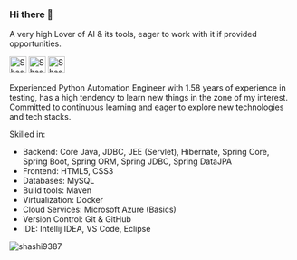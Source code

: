 ### Hi there 👋

A very high Lover of AI & its tools, eager to work with it if provided opportunities.

[<img src='https://cdn.jsdelivr.net/npm/simple-icons@3.0.1/icons/linkedin.svg' alt="Shashi Kumar's LinkedIn" height='30'>](https://www.linkedin.com/in/shashikumar9387/) [<img src="https://cdn.jsdelivr.net/npm/simple-icons@3.0.1/icons/gmail.svg" height="30" alt="Shashi Kumar's Gmail">](mailto:sk00009387@gmail.com) [<img src="https://cdn.jsdelivr.net/npm/simple-icons@3.0.1/icons/github.svg" height="30" alt="Shashi Kumar's GitHub">](https://github.com/shashi9387?tab=repositories)

<!--
**shashi9387/shashi9387** is a ✨ _special_ ✨ repository because its `README.md` (this file) appears on your GitHub profile.

Here are some ideas to get you started:

- 🔭 I’m currently working on ...
- 🌱 I’m currently learning ...
- 👯 I’m looking to collaborate on ...
- 🤔 I’m looking for help with ...
- 💬 Ask me about ...
- 📫 How to reach me: ...
- 😄 Pronouns: ...
- ⚡ Fun fact: ...
-->

Experienced Python Automation Engineer with 1.58 years of experience in testing, has a high tendency to learn new things in the zone of my interest. Committed to continuous learning and eager to explore new technologies and tech stacks.



Skilled in:

- Backend: Core Java, JDBC, JEE (Servlet), Hibernate, Spring Core, Spring Boot, Spring ORM, Spring JDBC, Spring DataJPA
- Frontend: HTML5, CSS3
- Databases: MySQL
- Build tools: Maven
- Virtualization: Docker
- Cloud Services: Microsoft Azure (Basics)
- Version Control: Git & GitHub
- IDE: Intellij IDEA, VS Code, Eclipse

<p><img align="center" src="https://github-readme-streak-stats.herokuapp.com/?user=shashi9387&" alt="shashi9387" /></p>
